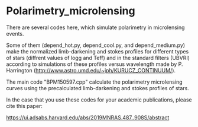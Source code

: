 # Polarimetry_microlensing

There are several codes here, which simulate polarimetry in microlensing events.  

Some of them (depend_hot.py, depend_cool.py, and depend_medium.py) make the normalized limb-darkening and stokes profiles for different types of stars 
(diffrent values of logg and Teff) and in the standard filters (UBVRI) according to simulations of these profiles versus wavelength made by P. Harrington 
(http://www.astro.umd.edu/~jph/KURUCZ_CONTINUUM/).  

The main code "BPM150597.cpp" calculate the polarimetry microlensing curves using the precalculated limb-darkening and stokes profiles of stars.  

In the case that you use these codes for your academic publications, please cite this paper:  

https://ui.adsabs.harvard.edu/abs/2019MNRAS.487..908S/abstract


